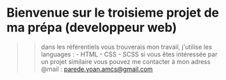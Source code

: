 # Bienvenue sur le troisieme projet de ma prépa (developpeur web)

>>dans les référentiels vous trouverais mon travail, j'utilise les languages :
>>                                                                            - HTML
>>                                                                            - CSS
>>                                                                            - SCSS
> si vous êtes intéressée par un projet similaire vous pouvez me contacter à mon adress @mail : parede.yoan.amcs@gmail.com

